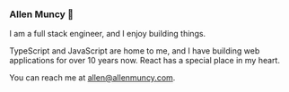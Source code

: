 ### Allen Muncy 👋

I am a full stack engineer, and I enjoy building things. 

TypeScript and JavaScript are home to me, and I have building web applications for over 10 years now. React has a special place in my heart.

You can reach me at allen@allenmuncy.com.

<!--
**awmuncy/awmuncy** is a ✨ _special_ ✨ repository because its `README.md` (this file) appears on your GitHub profile.

Here are some ideas to get you started:

- 🔭 I’m currently working on ...
- 🌱 I’m currently learning ...
- 👯 I’m looking to collaborate on ...
- 🤔 I’m looking for help with ...
- 💬 Ask me about ...
- 📫 How to reach me: ...
- 😄 Pronouns: ...
- ⚡ Fun fact: ...
-->
